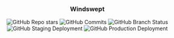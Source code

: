 <div align="center">
  <h3>Windswept</h3>
</div>

<div align="center">
  <img alt="GitHub Repo stars" src="https://img.shields.io/github/stars/windswept-bot/windswept">
  <img alt="GitHub Commits" src="https://img.shields.io/github/commit-activity/m/windswept-bot/windswept">
  <img alt="GitHub Branch Status" src="https://img.shields.io/github/check-runs/windswept-bot/windswept/deployment%2Fstaging">
  <img alt="GitHub Staging Deployment" src="https://img.shields.io/github/deployments/windswept-bot/windswept/staging">
  <img alt="GitHub Production Deployment" src="https://img.shields.io/github/deployments/windswept-bot/windswept/production">
</div>
